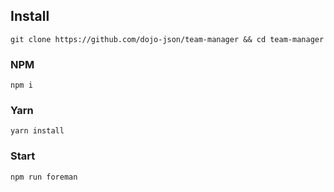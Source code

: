 

## Install 

```
git clone https://github.com/dojo-json/team-manager && cd team-manager
```

### NPM 

`npm i`

### Yarn 
`yarn install` 

### Start
`npm run foreman`
